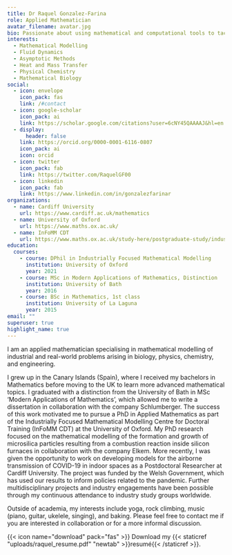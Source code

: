 ```yaml
---
title: Dr Raquel Gonzalez-Farina
role: Applied Mathematician
avatar_filename: avatar.jpg
bio: Passionate about using mathematical and computational tools to tackle complex, real-world problems.
interests:
  - Mathematical Modelling
  - Fluid Dynamics
  - Asymptotic Methods
  - Heat and Mass Transfer
  - Physical Chemistry
  - Mathematical Biology
social:
  - icon: envelope
    icon_pack: fas
    link: /#contact
  - icon: google-scholar
    icon_pack: ai
    link: https://scholar.google.com/citations?user=6cNY45QAAAAJ&hl=en
  - display:
      header: false
    link: https://orcid.org/0000-0001-6116-0807
    icon_pack: ai
    icon: orcid
  - icon: twitter
    icon_pack: fab
    link: https://twitter.com/RaquelGF00
  - icon: linkedin
    icon_pack: fab
    link: https://www.linkedin.com/in/gonzalezfarinar
organizations:
  - name: Cardiff University
    url: https://www.cardiff.ac.uk/mathematics
  - name: University of Oxford
    url: https://www.maths.ox.ac.uk/
  - name: InFoMM CDT
    url: https://www.maths.ox.ac.uk/study-here/postgraduate-study/industrially-focused-mathematical-modelling-epsrc-cdt
education:
  courses:
    - course: DPhil in Industrially Focused Mathematical Modelling
      institution: University of Oxford
      year: 2021
    - course: MSc in Modern Applications of Mathematics, Distinction
      institution: University of Bath
      year: 2016
    - course: BSc in Mathematics, 1st class
      institution: University of La Laguna
      year: 2015
email: ""
superuser: true
highlight_name: true
---
```

I am an applied mathematician specialising in mathematical modelling of industrial and real-world problems arising in biology, physics, chemistry, and engineering. 

I grew up in the Canary Islands (Spain), where I received my bachelors in Mathematics before moving to the UK to learn more advanced mathematical topics. I graduated with a distinction from the University of Bath in MSc ‘Modern Applications of Mathematics’, which allowed me to write a dissertation in collaboration with the company Schlumberger. The success of this work motivated me to pursue a PhD in Applied Mathematics as part of the Industrially Focused Mathematical Modelling Centre for Doctoral Training (InFoMM CDT) at the University of Oxford. My PhD research focused on the mathematical modelling of the formation and growth of microsilica particles resulting from a combustion reaction inside silicon furnaces in collaboration with the company Elkem. More recently, I was given the opportunity to work on developing models for the airborne transmission of COVID-19 in indoor spaces as a Postdoctoral Researcher at Cardiff University. The project was funded by the Welsh Government, which has used our results to inform policies related to the pandemic. Further multidisciplinary projects and industry engagements have been possible through my continuous attendance to industry study groups worldwide. 

Outside of academia, my interests include yoga, rock climbing, music (piano, guitar, ukelele, singing), and baking. Please feel free to contact me if you are interested in collaboration or for a more informal discussion. 

{{< icon name="download" pack="fas" >}} Download my {{< staticref "uploads/raquel_resume.pdf" "newtab" >}}resumé{{< /staticref >}}.
